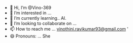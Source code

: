 - 👋 Hi, I’m @Vino-369
- 👀 I’m interested in ...
- 🌱 I’m currently learning.. AI.
- 💞️ I’m looking to collaborate on ...
- 📫 How to reach me ... vinothini.ravikumar93@gmail.com '
- 😄 Pronouns: ... She


<!---
Vino-369/Vino-369 is a ✨ special ✨ repository because its `README.md` (this file) appears on your GitHub profile.
You can click the Preview link to take a look at your changes.
--->
